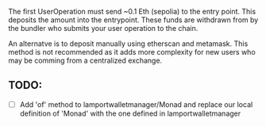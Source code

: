 
The first UserOperation must send ~0.1 Eth (sepolia) to the entry point. This deposits the amount into the entrypoint. These funds are withdrawn from by the bundler who submits your user operation to the chain. 

An alternatve is to deposit manually using etherscan and metamask. This method is not recommended as it adds more complexity for new users who may be comming from a centralized exchange.


## TODO: 

- [ ] Add 'of' method to lamportwalletmanager/Monad and replace our local definition of 'Monad' with the one defined in lamportwalletmanager